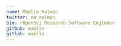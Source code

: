```yaml
---
name: Maëlle Salmon
twitter: ma_salmon
bio: rOpenSci Research Software Engineer
github: maelle
gitlab: maelle
---
```

